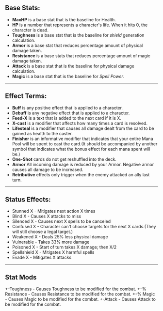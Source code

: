 ## Base Stats:

- **MaxHP** is a base stat that is the baseline for Health.
- **HP** is a number that represents a character's life. When it hits 0, the character is dead.
- **Toughness** is a base stat that is the baseline for *shield* generation calculation.
- **Armor** is a base stat that reduces percentage amount of physical damage taken.
- **Resistance** is a base stats that reduces percentage amount of magic damage taken.
- **Attack** is a base stat that is the baseline for physical damage calculation.
- **Magic** is a base stat that is the baseline for *Spell Power*.

----

## Effect Terms:

- **Buff** is any positive effect that is applied to a character.
- **Debuff** is any negative effect that is applied to a character.
- **Feed-X** is a text that is added to the next card if it is X.
- **X-cast** is a modifier that affects how many times a card is resolved.
- **Lifesteal** is a modifier that causes all damage dealt from the card to be gained as health to the caster.
- **Finisher** is an informative modifier that indicates that your entire Mana Pool will be spent to cast the card.(It should be accompanied by another symbol that indicates what the bonus effect for each mana spent will be.)
- **One-Shot** cards do not get reshuffled into the deck.
- **Armor** All incoming damage is reduced by your Armor. Negative armor causes all damage to be increased.
- **Retributive** effects only trigger when the enemy attacked an ally last turn.

----

## Status Effects:

- Stunned X - Mitigates next action X times
- Blind X - Causes X attacks to miss
- Silenced X - Causes next X spells to be canceled
- Confused X - Character can't choose targets for the next X cards.(They will still choose a legal target.)
- Weakened X - Deals 25% less physical damage
- Vulnerable - Takes 33% more damage
- Poisoned X - Start of turn takes X damage; then X/2
- Spellshield X - Mitigates X harmful spells
- Evade X - Mitigates X attacks

----

## Stat Mods

+-Toughness - Causes Toughness to be modified for the combat. 
+-% Resistance - Causes Resistance to be modified for the combat. 
+-% Magic - Causes Magic to be modified for the combat. 
+-Attack - Causes Attack to be modified for the combat. 
